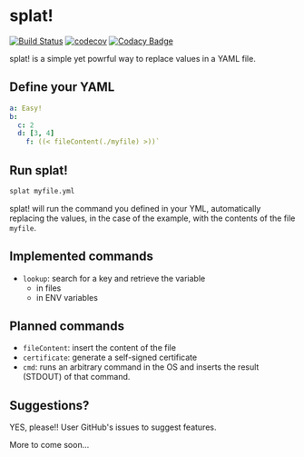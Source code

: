 # splat!

[![Build Status](https://travis-ci.org/eljuanchosf/splat.svg?branch=master)](https://travis-ci.org/eljuanchosf/splat)
[![codecov](https://codecov.io/gh/eljuanchosf/splat/branch/master/graph/badge.svg)](https://codecov.io/gh/eljuanchosf/splat)
[![Codacy Badge](https://api.codacy.com/project/badge/Grade/d4619fde24e74c9ebed73b64c2ab31d6)](https://www.codacy.com/app/eljuanchosf/splat?utm_source=github.com&amp;utm_medium=referral&amp;utm_content=eljuanchosf/splat&amp;utm_campaign=Badge_Grade)

splat! is a simple yet powrful way to replace values in a YAML file.

## Define your YAML

```yaml
a: Easy!
b:
  c: 2
  d: [3, 4]
    f: ((< fileContent(./myfile) >))`
```

## Run splat!

```sh
splat myfile.yml
```

splat! will run the command you defined in your YML, automatically replacing the values, in the case of the example, with the contents of the file `myfile`.

## Implemented commands

* `lookup`: search for a key and retrieve the variable
  * in files
  * in ENV variables

## Planned commands

* `fileContent`: insert the content of the file
* `certificate`: generate a self-signed certificate
* `cmd`: runs an arbitrary command in the OS and inserts the result (STDOUT) of that command.

## Suggestions?

YES, please!!
User GitHub's issues to suggest features.

More to come soon...

